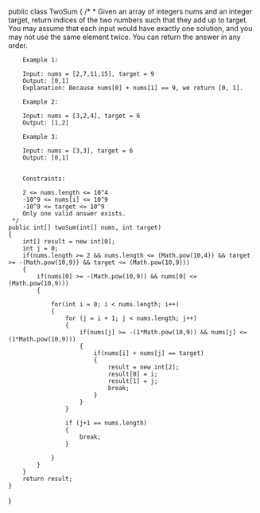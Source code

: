 public class TwoSum 
{
	/* 
	 * Given an array of integers nums and an integer target, return indices of the two numbers such that they add up to target.
	   You may assume that each input would have exactly one solution, and you may not use the same element twice.
	   You can return the answer in any order.
		
		Example 1:
		
		Input: nums = [2,7,11,15], target = 9
		Output: [0,1]
		Explanation: Because nums[0] + nums[1] == 9, we return [0, 1].
	
		Example 2:
		
		Input: nums = [3,2,4], target = 6
		Output: [1,2]
	
		Example 3:
		
		Input: nums = [3,3], target = 6
		Output: [0,1]
		 
		
		Constraints:
		
		2 <= nums.length <= 10^4
		-10^9 <= nums[i] <= 10^9
		-10^9 <= target <= 10^9
		Only one valid answer exists.
	 */
	public int[] twoSum(int[] nums, int target)
	{
		int[] result = new int[0];
		int j = 0;
		if(nums.length >= 2 && nums.length <= (Math.pow(10,4)) && target >= -(Math.pow(10,9)) && target <= (Math.pow(10,9)))
		{
			if(nums[0] >= -(Math.pow(10,9)) && nums[0] <= (Math.pow(10,9)))
			{

				for(int i = 0; i < nums.length; i++)
				{
					for (j = i + 1; j < nums.length; j++)
					{
						if(nums[j] >= -(1*Math.pow(10,9)) && nums[j] <= (1*Math.pow(10,9)))
						{
							if(nums[i] + nums[j] == target)
							{
								result = new int[2];
								result[0] = i;
								result[1] = j;
								break;
							}
						}
					}

					if (j+1 == nums.length)
					{
						break;
					}

				}
			}
		}
		return result;	
	}
}
